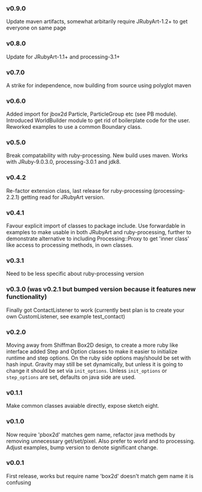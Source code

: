 
### v0.9.0

Update maven artifacts, somewhat arbitarily require JRubyArt-1.2+ to get everyone on same page

### v0.8.0 
Update for JRubyArt-1.1+ and processing-3.1+

### v0.7.0 

A strike for independence, now building from source using polyglot maven

### v0.6.0

Added import for jbox2d Particle, ParticleGroup etc (see PB module).  Introduced WorldBuilder module to get rid of boilerplate code for the user. Reworked examples to use a common Boundary class.

### v0.5.0

Break compatability with ruby-processing. New build uses maven. Works with JRuby-9.0.3.0, processing-3.0.1 and jdk8.


### v0.4.2

Re-factor extension class, last release for ruby-processing (processing-2.2.1) getting read for JRubyArt version.

### v0.4.1

Favour explicit import of classes to package include.  Use forwardable in examples to make usable in both JRubyArt and ruby-processing, further to demonstrate alternative to including Processing::Proxy to get 'inner class' like access to processing methods, in own classes.

### v0.3.1

Need to be less specific about ruby-processing version

### v0.3.0 (was v0.2.1 but bumped version because it features new functionality)

Finally got ContactListener to work (currently best plan is to create your own CustomListener, see example test_contact)

### v0.2.0

Moving away from Shiffman Box2D design, to create a more ruby like interface added Step and Option classes to make it easier to initialize runtime and step options. On the ruby side options may/should be set with hash input. Gravity may still be set dynamically, but unless it is going to change it should be set via `init_options`. Unless `init_options` or `step_options` are set, defaults on java side are used.

### v0.1.1

Make common classes avaiable directly, expose sketch eight.

### v0.1.0

Now require 'pbox2d' matches gem name, refactor java methods by removing unnecessary get/set/pixel. Also prefer to world and to processing. Adjust examples, bump version to denote significant change.


### v0.0.1

First release, works but require name 'box2d' doesn't match gem name it is confusing
